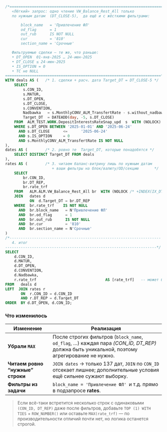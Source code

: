 ```sql
/*======================================================================
   «Лёгкий» запрос: одно чтение VW_Balance_Rest_All только
   по нужным датам  (DT_CLOSE-5),  да ещё и с жёсткими фильтрами:

       block_name   = 'Привлечение ФЛ'
       od_flag      = 1
       out_rub      IS NOT NULL
       cur          = '810'
       section_name = 'Срочные'

   Фильтруемые сделки – те же, что раньше:
   • DT_OPEN  01-янв-2025 … 24-июн-2025
   • DT_CLOSE ≤ 24-июн-2025
   • IS_OPTION = 0
   • ТС не NULL
======================================================================*/
WITH deals AS (   /* 1. сделки + расч. дата Target_DT = DT_CLOSE-5 */
    SELECT
        s.CON_ID,
        s.MATUR,
        s.DT_OPEN,
        s.DT_CLOSE,
        s.CONVENTION,
        Nadbawka   = s.MonthlyCONV_ALM_TransfertRate - s.without_nadbawka,
        Target_DT  = DATEADD(day, -5, s.DT_CLOSE)
    FROM  ALM_TEST.WORK.DepositInterestsRateSnap_upd  s  WITH (NOLOCK)
    WHERE s.DT_OPEN BETWEEN '2025-01-01' AND '2025-06-24'
      AND s.DT_CLOSE      <=      '2025-06-24'
      AND s.IS_OPTION     = 0
      AND s.MonthlyCONV_ALM_TransfertRate IS NOT NULL
),
dates AS (        /* 2. ровно те  Target_DT, которые понадобятся */
    SELECT DISTINCT Target_DT FROM deals
),
rates AS (        /* 3. читаем баланс-витрину лишь по нужным датам
                     + ваши фильтры на блок/валюту/OD/секцию       */
    SELECT
        br.CON_ID,
        br.DT_REP,
        br.rate_trf
    FROM   ALM.ALM.VW_Balance_Rest_All br  WITH (NOLOCK /* +INDEX(IX_DTREP_CONID) */)
    JOIN   dates d
           ON  d.Target_DT = br.DT_REP
    WHERE  br.rate_trf    IS NOT NULL
      AND  br.block_name   = N'Привлечение ФЛ'
      AND  br.od_flag      = 1
      AND  br.out_rub      IS NOT NULL
      AND  br.cur          = '810'
      AND  br.section_name = N'Срочные'
)
/*--------------------------------------------------------------------
   4. итог
--------------------------------------------------------------------*/
SELECT
    d.CON_ID,
    d.MATUR,
    d.DT_OPEN,
    d.CONVENTION,
    d.Nadbawka,
    r.rate_trf                               AS [rate_trf]   -- может быть NULL
FROM   deals d
LEFT  JOIN rates r
       ON  r.CON_ID = d.CON_ID
       AND r.DT_REP = d.Target_DT
ORDER  BY d.DT_OPEN, d.CON_ID;
```

### Что изменилось

| Изменение                        | Реализация                                                                                                                                   |
| -------------------------------- | -------------------------------------------------------------------------------------------------------------------------------------------- |
| **Убрали `MAX`**                 | После строгих фильтров (`block_name`, `od_flag`, …) каждая пара *(CON\_ID, DT\_REP)* должна быть уникальной, поэтому агрегирование не нужно. |
| **Читаем ровно “нужные” строки** | `JOIN dates` → только 137 дат, `JOIN` по `CON_ID` отсекает лишнее; дополнительные условия ещё сильнее сужают выборку.                        |
| **Фильтры из задачи**            | `block_name = 'Привлечение ФЛ'` и т.д. прямо в подзапросе **rates**.                                                                         |

> Если всё-таки встретится несколько строк с одинаковыми `(CON_ID, DT_REP)`
> даже после фильтров, добавьте `TOP (1) WITH TIES` + `ROW_NUMBER()` или
> оставьте `MAX(rate_trf)` — по производительности отличий почти нет,
> но логика останется строгой.
